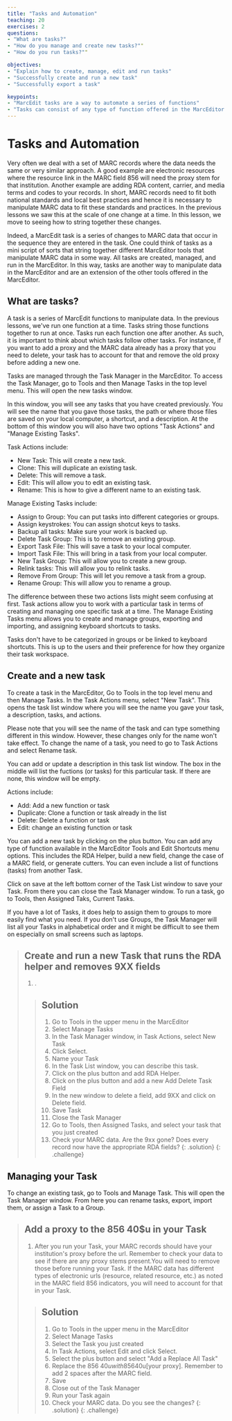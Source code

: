 ```yaml
---
title: "Tasks and Automation"
teaching: 20
exercises: 2
questions:
- "What are tasks?"
- "How do you manage and create new tasks?""
- "How do you run tasks?""

objectives:
- "Explain how to create, manage, edit and run tasks"
- "Successfully create and run a new task"
- "Successfully export a task"

keypoints:
- "MarcEdit tasks are a way to automate a series of functions"
- "Tasks can consist of any type of function offered in the MarcEditor tools"
---
```


# Tasks and Automation
Very often we deal with a set of MARC records where the data needs the same or very similar approach. A good example are electronic resources where the resource link in the MARC field 856 will need the proxy stem for that institution. Another example are adding RDA content, carrier, and media terms and codes to your records. In short, MARC records need to fit both national standards and local best practices and hence it is necessary to manipulate MARC data to fit these standards and practices. In the previous lessons we saw this at the scale of one change at a time. In this lesson, we move to seeing how to string together these changes.

Indeed, a MarcEdit task is a series of changes to MARC data that occur in the sequence they are entered in the task. One could think of tasks as a mini script of sorts that string together different MarcEditor tools that manipulate MARC data in some way. All tasks are created, managed, and run in the MarcEditor. In this way, tasks are another way to manipulate data in the MarcEditor and are an extension of the other tools offered in the MarcEditor.

## What are tasks?
A task is a series of MarcEdit functions to manipulate data. In the previous lessons, we've run one function at a time. Tasks string those functions together to run at once. Tasks run each function one after another. As such, it is important to think about which tasks follow other tasks. For instance, if you want to add a proxy and the MARC data already has a proxy that you need to delete, your task has to account for that and remove the old proxy before adding a new one.

Tasks are managed through the Task Manager in the MarcEditor. To access the Task Manager, go to Tools and then Manage Tasks in the top level menu. This will open the new tasks window.

In this window, you will see any tasks that you have created previously. You will see the name that you gave those tasks, the path or where those files are saved on your local computer, a shortcut, and a description. At the bottom of this window you will also have two options "Task Actions" and "Manage Existing Tasks".

Task Actions include:
- New Task: This will create a new task.
- Clone: This will duplicate an existing task.
- Delete: This will remove a task.
- Edit: This will allow you to edit an existing task.
- Rename: This is how to give a different name to an existing task.

Manage Existing Tasks include:
- Assign to Group: You can put tasks into different categories or groups.
- Assign keystrokes: You can assign shotcut keys to tasks.
- Backup all tasks: Make sure your work is backed up.
- Delete Task Group: This is to remove an existing group.
- Export Task File: This will save a task to your local computer.
- Import Task File: This will bring in a task from your local computer.
- New Task Group: This will allow you to create a new group.
- Relink tasks: This will allow you to relink tasks.
- Remove From Group: This will let you remove a task from a group.
- Rename Group: This will allow you to rename a group.

The difference between these two actions lists might seem confusing at first. Task actions allow you to work with a particular task in terms of creating and managing one specific task at a time. The Manage Existing Tasks menu allows you to create and manage groups, exporting and importing, and assigning keyboard shortcuts to tasks.

Tasks don't have to be categorized in groups or be linked to keyboard shortcuts. This is up to the users and their preference for how they organize their task workspace.

## Create and a new task
To create a task in the MarcEditor, Go to Tools in the top level menu and then Manage Tasks. In the Task Actions menu, select "New Task". This opens the task list window where you will see the name you gave your task, a description, tasks, and actions.

Please note that you will see the name of the task and can type something different in this window. However, these changes only for the name won't take effect. To change the name of a task, you need to go to Task Actions and select Rename task.

You can add or update a description in this task list window. The box in the middle will list the fuctions (or tasks) for this particular task. If there are none, this window will be empty.

Actions include:
- Add: Add a new function or task
- Duplicate: Clone a function or task already in the list
- Delete: Delete a function or task
- Edit: change an existing function or task

You can add a new task by clicking on the plus button. You can add any type of function available in the MarcEditor Tools and Edit Shortcuts menu options. This includes the RDA Helper, build a new field, change the case of a MARC field, or generate cutters. You can even include a list of functions (tasks) from another Task.

Click on save at the left bottom corner of the Task List window to save your Task. From there you can close the Task Manager window. To run a task, go to Tools, then Assigned Taks, Current Tasks.

If you have a lot of Tasks, it does help to assign them to groups to more easily find what you need. If you don't use Groups, the Task Manager will list all your Tasks in alphabetical order and it might be difficult to see them on especially on small screens such as laptops.

>## Create and run a new Task that runs the RDA helper and removes 9XX fields
>
>1. .
>
> > ## Solution
> > 1. Go to Tools in the upper menu in the MarcEditor
> > 2. Select Manage Tasks
> > 3. In the Task Manager window, in Task Actions, select New Task
> > 4. Click Select.
> > 5. Name your Task
> > 6. In the Task List window, you can describe this task.
> > 7. Click on the plus button and add RDA Helper.
> > 8. Click on the plus button and add a new Add Delete Task Field
> > 9. In the new window to delete a field, add 9XX and click on Delete field.
> > 10. Save Task
> > 11. Close the Task Manager
> > 12. Go to Tools, then Assigned Tasks, and select your task that you just created
> > 13. Check your MARC data. Are the 9xx gone? Does every record now have the appropriate RDA fields?
> {: .solution}
{: .challenge}

## Managing your Task
To change an existing task, go to Tools and Manage Task. This will open the Task Manager window. From here you can rename tasks, export, import them, or assign a Task to a Group.

>## Add a proxy to the 856 40$u in your Task
>
>1. After you run your Task, your MARC records should have your institution's proxy before the url. Remember to check your data to see if there are any proxy stems present.You will need to remove those before running your Task. If the MARC data has different types of electronic urls (resource, related resource, etc.) as noted in the MARC field 856 indicators, you will need to account for that in your Task.
>
> > ## Solution
> > 1. Go to Tools in the upper menu in the MarcEditor
> > 2. Select Manage Tasks
> > 3. Select the Task you just created
> > 4. In Task Actions, select Edit and click Select.
> > 5. Select the plus button and select "Add a Replace All Task"
> > 6. Replace the 856  40$u with 856  40$u[your proxy]. Remember to add 2 spaces after the MARC field.
> > 7. Save
> > 8. Close out of the Task Manager
> > 9. Run your Task again
> > 10. Check your MARC data. Do you see the changes?
> {: .solution}
{: .challenge}

